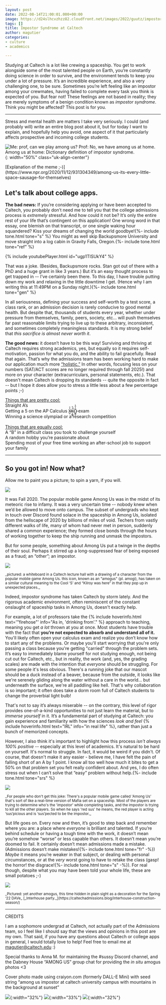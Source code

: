 ```yaml
---
layout: post
date: 2022-08-14T21:00:01.000+00:00
image: https://d24slhcvzhzz82.cloudfront.net/images/2022/guutz/impostor_title.png
tags: []
title: Impostor Syndrome at Caltech
author: magutier
categories:
- culture
- academics

---
```

Studying at Caltech is a lot like crewing a spaceship. You get to work alongside some of the most talented people on Earth, you’re constantly doing science in order to survive, and the environment tends to keep you under a lot of pressure. It’s an incredible experience, and also a very challenging one, to be sure. Sometimes you’re left feeling like an impostor among your crewmates, having failed to complete every task you think is expected of you. But fear not! These feelings are not based in reality; they are merely symptoms of a benign condition known as _impostor syndrome_. Think you might be affected? This post is for you.

***

Stress and mental health are matters I take very seriously. I could (and probably will) write an entire blog post about it, but for today I want to explain, and hopefully help you avoid, one aspect of it that particularly affects prospective and incoming college students.

![Me: prof, can we play among us? Prof: No, we have among us at home. Among us at home: Dictionary definition of impostor syndrome.](https://d24slhcvzhzz82.cloudfront.net/images/2022/guutz/impostor_meme.png){: width="50%" class="uk-align-center"}

<p class="uk-text-center" markdown=1>[Explanation of the meme ;-)](https://www.npr.org/2020/11/12/931304349/among-us-its-every-little-space-sausage-for-themselves)</p>

## Let's talk about college apps.

**The bad news:** If you’re considering applying or have been accepted to Caltech, you probably don’t need me to tell you that the college admissions process is _extremely_ stressful. And how could it not be? It’s only the entire rest of your life that’s contingent on this application! One wrong word in that essay, one blemish on that transcript, or one single waking hour squandered? Kiss your dreams of changing the world goodbye!{%- include tone.html tone="s" %} You might as well skip Backupsmore University and move straight into a log cabin in Gravity Falls, Oregon.{%- include tone.html tone="ref" %}

{% include youtubePlayer.html id="ugp1TlSUkY4" %}

That was a joke. (Besides, Backupsmore rocks. Stan got out of there with a PhD and a huge grant in like 3 years.) But it’s an easy thought process to get trapped in -- I’ve certainly been there. To this day, I have trouble putting down my work and relaxing in the little downtime I get. (Hence why I am writing this at 11:49PM on a Sunday night.){%- include tone.html tone="gen" %}

In all seriousness, defining your success and self-worth by a test score, a class rank, or an admission decision is rarely conducive to good mental health. But despite that, thousands of students every year, whether under pressure from themselves, family, peers, society, etc… will push themselves far past reasonable limits trying to live up to these arbitrary, inconsistent, and sometimes completely meaningless standards. It is my strong belief that _this sacrifice is almost never worth it_.

**The good news:** it doesn’t have to be this way! Surviving and thriving at Caltech requires strong academics, yes, but equally so it requires self-motivation, passion for what you do, and the ability to fail gracefully. Read that again. That’s why the admissions team has been working hard to make our application much more [“holistic.”](https://www.admissions.caltech.edu/apply/what-we-look-for/how-we-review) In other words, focusing less on your numbers (SAT/ACT scores are no longer required through fall 2025!) and more on your character (extracurriculars, personal statements, etc.). That doesn't mean Caltech is dropping its standards -- quite the opposite in fact -- but I hope it does allow you to stress a little less about a few percentage points ;-)

<p class="uk-text-center">
<u>Things that are pretty cool:</u>
<br>Straight A’s
<br>Getting a 5 on the AP Calculus X̶̪̖̒̊K̵̨͚̺͍̀̇̑̚Ω̵͖̳̖̃̓̎̔ exam
<br>Winning a science olympiad or a research competition
<br>
<br><u>Things that are equally cool:</u>
<br>A “B” in a difficult class you took to challenge yourself
<br>A random hobby you’re passionate about
<br>Spending most of your free time working an after-school job to support your family
</p>

***

## So you got in! Now what?

Allow me to paint you a picture; to spin a yarn, if you will.

![](https://d24slhcvzhzz82.cloudfront.net/images/2022/guutz/sussy.png)

It was Fall 2020. The popular mobile game Among Us was in the midst of its meteoric rise to infamy. It was a very uncertain time -- nobody knew when we’d be allowed to move onto campus. The subset of undergrads who kept in touch over Discord found solace in the spaceship in Among Us, isolated from the hellscape of 2020 by billions of miles of void. Techers from vastly different walks of life, many of whom had never met in person, suddenly shared a common experience; they formed close bonds through the hours of working together to keep the ship running and unmask the impostors.

But for some people, something about Among Us put a twinge in the depths of their soul. Perhaps it stirred up a long-suppressed fear of being exposed as a fraud; an “other”; an impostor.

![](https://d24slhcvzhzz82.cloudfront.net/images/2022/guutz/amogus_1.jpg)
<p class="uk-text-center" style="line-height: 1em;" markdown=1><small>_pictured: a whiteboard in a Caltech lecture hall with a drawing of a character from the popular mobile game Among Us. this icon, known as an "amogus" (pl. amogi), has taken on a similar cultural meaning to the Cool ‘S’ and “Kilroy was here” in that they pop up in unexpected places._</small></p>

Indeed, impostor syndrome has taken Caltech by storm lately. And the rigorous academic environment, often reminiscent of the constant onslaught of spaceship tasks in Among Us, doesn't exactly help.

For example, a lot of professors take the {% include hoverinfo.html text='"firehose"' info="As in, 'drinking from'." %} approach to teaching, meaning you get _a lot_ thrown at you at once. Most students have trouble with the fact that **you’re not expected to absorb and understand all of it.** You'll likely often open your calculus exam and realize you don’t know how to start any of the problems. Or maybe you'll start worrying that you're only passing a class because you're getting "carried" through the problem sets. It’s easy to immediately blame yourself for not studying enough, not being cut out for Caltech, etc., but in reality, the work (and, yes, the grading scales) are made with the intention that _everyone_ should be struggling. For some people it's less obvious. There's a running joke that our mascot should be a duck instead of a beaver, because from the outside, it looks like we're serenely gliding along the water without a care in the world… but underneath the surface, we're all paddling like hell. That's why collaboration is so important; it often does take a dorm room full of Caltech students to change the proverbial light bulb!

That's not to say it’s always miserable -- on the contrary, this level of rigor provides one-of-a-kind opportunities to not just learn the material, but to _immerse yourself_ in it. It’s a fundamental part of studying at Caltech: you gain experience and familiarity with how the sciences _look and feel_ {% include hoverinfo.html text="IRL" info="in real life" %}, rather than just a bunch of memorized concepts.

However, I also think it's important to highlight how this process _isn't always 100% positive_ -_-_ especially at this level of academics. It's natural to be hard on yourself. It's normal to struggle. In fact, it would be weird if you didn't. Of course, that doesn't make it any easier - believe me, I have felt the pain of falling short of an A by 1 point. I know all too well how much it bites to get a 50% on that problem set you felt really confident about. And yes, I do often stress out when I can’t solve that “easy” problem without help.{%- include tone.html tone="srs" %}

![](https://d24slhcvzhzz82.cloudfront.net/images/2022/guutz/amogus_4.jpg)
<p class="uk-text-center" style="line-height: 1em;" markdown=1><small>_For people who don't get this joke: There's a popular mobile game called 'Among Us' that's sort of like a real-time version of Mafia set on a spaceship. Most of the players are trying to determine who's the 'impostor' while completing tasks, and the impostor is trying to kill all the other players. So when he says 'red sus' he means, the red player is acting ‘sus’picious and is ‘sus’pected to be the impostor._</small></p>

But life goes on. Every now and then, it’s good to step back and remember where you are: a place where _everyone_ is brilliant and talented. If you’re behind schedule or having a tough time with the work, it doesn’t mean you’re somehow “worse” or less capable than others. It doesn’t mean you’re doomed to fail. It certainly doesn’t mean admissions made a mistake. (Admissions doesn’t make mistakes!{%- include tone.html tone="fr" -%}) _Maybe_ it means you’re weaker in that subject, or dealing with personal circumstances, or at the _very_ worst going to have to retake the class (gasp! the horror! the disgrace!{%- include tone.html tone="s" -%}). For real though, despite what you may have been told your whole life, these are small potatoes ;-)

![](https://d24slhcvzhzz82.cloudfront.net/images/2022/guutz/amogus_2.jpg)
<p class="uk-text-center" style="line-height: 1em;" markdown=1><small>_Pictured: yet another amogus, this time hidden in plain sight as a decoration for the Spring ‘22 DAVe_ [_Interhouse party._](https://caltechadmissions.blog/interhouse-construction-season/)</small></p>

***

CREDITS

I am a sophomore undergrad at Caltech, not actually part of the Admissions team, so I feel like I should say that the views and opinions in this post are my own. That said, if you have any questions about Caltech or college apps in general, I would totally love to help! Feel free to email me at [magutier@caltech.edu](mailto:magutier@caltech.edu) :)

Special thanks to Anna M. for maintaining the #sussy Discord channel, and the Dabney House “AMONG US” group chat for providing the _in situ_ amogus photos <3

Cover photo made using craiyon.com (formerly DALL-E Mini) with seed string “among us impostor at caltech university campus with mountains in the background at sunset”

![](https://d24slhcvzhzz82.cloudfront.net/images/2022/guutz/impostor_runner1.png){:width="32%"} ![](https://d24slhcvzhzz82.cloudfront.net/images/2022/guutz/amogus_3.jpg){:width="33%"} ![](https://d24slhcvzhzz82.cloudfront.net/images/2022/guutz/impostor_runner2.png){:width="32%"}